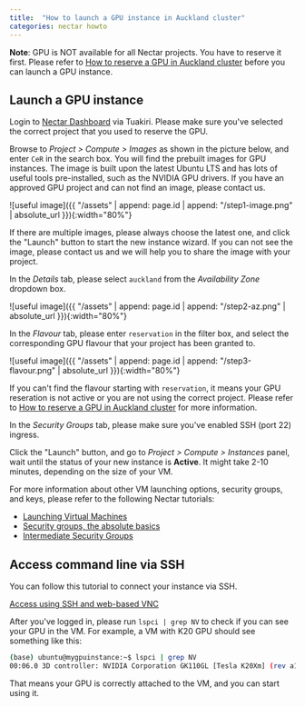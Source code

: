 ```yaml
---
title:  "How to launch a GPU instance in Auckland cluster"
categories: nectar howto
---
```



**Note**: GPU is NOT available for all Nectar projects. You have to reserve it first. Please refer to [How to reserve a GPU in Auckland cluster](ntr-gpu-instance.html) before you can launch a GPU instance.


## Launch a GPU instance

Login to [Nectar Dashboard](https://dashboard.rc.nectar.org.au/) via Tuakiri. Please make sure you've selected the correct project that you used to reserve the GPU.

Browse to *Project > Compute > Images* as shown in the picture below, and enter `CeR` in the search box. You will find the prebuilt images for GPU instances. The image is built upon the latest Ubuntu LTS and has lots of useful tools pre-installed, such as the NVIDIA GPU drivers. If you have an approved GPU project and can not find an image, please contact us.

![useful image]({{ "/assets" | append: page.id | append: "/step1-image.png" | absolute_url }}){:width="80%"}

If there are multiple images, please always choose the latest one, and click the "Launch" button to start the new instance wizard. If you can not see the image, please contact us and we will help you to share the image with your project.

In the *Details* tab, please select `auckland` from the *Availability Zone* dropdown box.

![useful image]({{ "/assets" | append: page.id | append: "/step2-az.png" | absolute_url }}){:width="80%"}

In the *Flavour* tab, please enter `reservation` in the filter box, and select the corresponding GPU flavour that your project has been granted to.

![useful image]({{ "/assets" | append: page.id | append: "/step3-flavour.png" | absolute_url }}){:width="80%"}

If you can't find the flavour starting with `reservation`, it means your GPU reseration is not active or you are not using the correct project. Please refer to [How to reserve a GPU in Auckland cluster](ntr-gpu-instance.html) for more information.

In the *Security Groups* tab, please make sure you've enabled SSH (port 22) ingress. 

Click the "Launch" button, and go to *Project > Compute > Instances* panel, wait until the status of your new instance is **Active**. It might take 2-10 minutes, depending on the size of your VM. 

For more information about other VM launching options, security groups, and keys, please refer to the following Nectar tutorials:

- [Launching Virtual Machines](https://tutorials.rc.nectar.org.au/launching-virtual-machines/01-overview)
- [Security groups, the absolute basics](https://tutorials.rc.nectar.org.au/sec-groups-101/01-overview)
- [Intermediate Security Groups](https://tutorials.rc.nectar.org.au/intermediate-security-groups/01-overview)


## Access command line via SSH

You can follow this tutorial to connect your instance via SSH.

[Access using SSH and web-based VNC](https://tutorials.rc.nectar.org.au/connecting/02-terminal-and-ssh)

After you've logged in, please run `lspci | grep NV` to check if you can see your GPU in the VM. For example, a VM with K20 GPU should see something like this:

```bash
(base) ubuntu@mygpuinstance:~$ lspci | grep NV
00:06.0 3D controller: NVIDIA Corporation GK110GL [Tesla K20Xm] (rev a1)
```

That means your GPU is correctly attached to the VM, and you can start using it.

<!-- Jason: comment out x2go.

## Access graphical interface via x2go

You can also access the GUI of the GPU instance via x2go client. Please follow [this article](https://wiki.x2go.org/doku.php/doc:installation:x2goclient){:target="_blank"} to install x2go client.

In x2go client, create a new session, and make sure the following items are correctly configured:
- **Host**: the IP address of your VM.
- **Login**: enter `ubuntu`.
- **SSH port**: enter `22`.
- **Use RSA/DSA key for ssh connection**: enter the path of your private key.
- **Session type**: select `MATE` from the dropdown menu.

![useful image]({{ "/assets" | append: page.id | append: "/step4-x2go.png" | absolute_url }}){:width="50%"}

Then, connect with the new session, you should be able to see the graphical user interface of you GPU VM. -->
